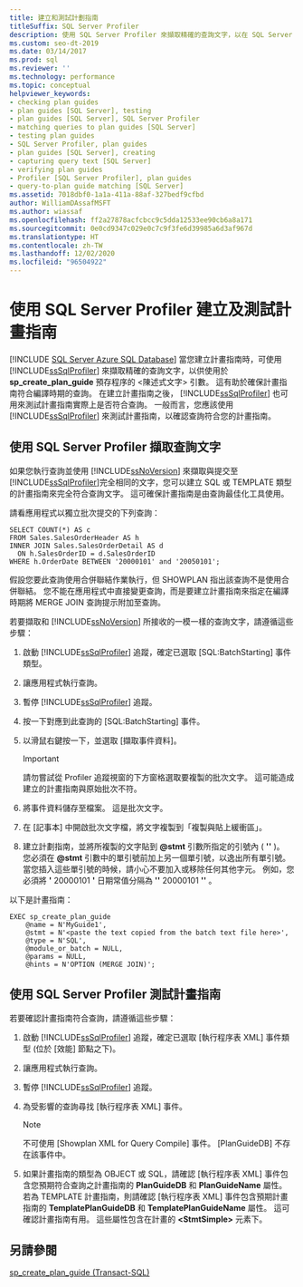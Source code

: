 ```yaml
---
title: 建立和測試計劃指南
titleSuffix: SQL Server Profiler
description: 使用 SQL Server Profiler 來擷取精確的查詢文字，以在 SQL Server 中用於 sp_create_plan_guide 預存程序的 statement_text 引數。
ms.custom: seo-dt-2019
ms.date: 03/14/2017
ms.prod: sql
ms.reviewer: ''
ms.technology: performance
ms.topic: conceptual
helpviewer_keywords:
- checking plan guides
- plan guides [SQL Server], testing
- plan guides [SQL Server], SQL Server Profiler
- matching queries to plan guides [SQL Server]
- testing plan guides
- SQL Server Profiler, plan guides
- plan guides [SQL Server], creating
- capturing query text [SQL Server]
- verifying plan guides
- Profiler [SQL Server Profiler], plan guides
- query-to-plan guide matching [SQL Server]
ms.assetid: 7018dbf0-1a1a-411a-88af-327bedf9cfbd
author: WilliamDAssafMSFT
ms.author: wiassaf
ms.openlocfilehash: ff2a27878acfcbcc9c5dda12533ee90cb6a8a171
ms.sourcegitcommit: 0e0cd9347c029e0c7c9f3fe6d39985a6d3af967d
ms.translationtype: HT
ms.contentlocale: zh-TW
ms.lasthandoff: 12/02/2020
ms.locfileid: "96504922"
---
```

# <a name="use-sql-server-profiler-to-create-and-test-plan-guides"></a>使用 SQL Server Profiler 建立及測試計畫指南
[!INCLUDE [SQL Server Azure SQL Database](../../includes/applies-to-version/sql-asdb.md)]
  當您建立計畫指南時，可使用 [!INCLUDE[ssSqlProfiler](../../includes/sssqlprofiler-md.md)] 來擷取精確的查詢文字，以供使用於 **sp_create_plan_guide** 預存程序的 <陳述式文字> 引數。 這有助於確保計畫指南符合編譯時期的查詢。 在建立計畫指南之後， [!INCLUDE[ssSqlProfiler](../../includes/sssqlprofiler-md.md)] 也可用來測試計畫指南實際上是否符合查詢。 一般而言，您應該使用 [!INCLUDE[ssSqlProfiler](../../includes/sssqlprofiler-md.md)] 來測試計畫指南，以確認查詢符合您的計畫指南。  
  
## <a name="capturing-query-text-by-using-sql-server-profiler"></a>使用 SQL Server Profiler 擷取查詢文字  
 如果您執行查詢並使用 [!INCLUDE[ssNoVersion](../../includes/ssnoversion-md.md)] 來擷取與提交至 [!INCLUDE[ssSqlProfiler](../../includes/sssqlprofiler-md.md)]完全相同的文字，您可以建立 SQL 或 TEMPLATE 類型的計畫指南來完全符合查詢文字。 這可確保計畫指南是由查詢最佳化工具使用。  
  
 請看應用程式以獨立批次提交的下列查詢：  
  
```  
SELECT COUNT(*) AS c  
FROM Sales.SalesOrderHeader AS h  
INNER JOIN Sales.SalesOrderDetail AS d  
  ON h.SalesOrderID = d.SalesOrderID  
WHERE h.OrderDate BETWEEN '20000101' and '20050101';  
```  
  
 假設您要此查詢使用合併聯結作業執行，但 SHOWPLAN 指出該查詢不是使用合併聯結。 您不能在應用程式中直接變更查詢，而是要建立計畫指南來指定在編譯時期將 MERGE JOIN 查詢提示附加至查詢。  
  
 若要擷取和 [!INCLUDE[ssNoVersion](../../includes/ssnoversion-md.md)] 所接收的一模一樣的查詢文字，請遵循這些步驟：  
  
1.  啟動 [!INCLUDE[ssSqlProfiler](../../includes/sssqlprofiler-md.md)] 追蹤，確定已選取 [SQL:BatchStarting] 事件類型。  
  
2.  讓應用程式執行查詢。  
  
3.  暫停 [!INCLUDE[ssSqlProfiler](../../includes/sssqlprofiler-md.md)] 追蹤。  
  
4.  按一下對應到此查詢的 [SQL:BatchStarting] 事件。  
  
5.  以滑鼠右鍵按一下，並選取 [擷取事件資料]。  
  
    > [!IMPORTANT]  
    >  請勿嘗試從 Profiler 追蹤視窗的下方窗格選取要複製的批次文字。 這可能造成建立的計畫指南與原始批次不符。  
  
6.  將事件資料儲存至檔案。 這是批次文字。  
  
7.  在 [記事本] 中開啟批次文字檔，將文字複製到「複製與貼上緩衝區」。  
  
8.  建立計劃指南，並將所複製的文字貼到 **\@stmt** 引數所指定的引號內 ( **''** )。 您必須在 **\@stmt** 引數中的單引號前加上另一個單引號，以逸出所有單引號。 當您插入這些單引號的時候，請小心不要加入或移除任何其他字元。 例如，您必須將 **'** 20000101 **'** 日期常值分隔為 **''** 20000101 **''** 。  
  
 以下是計畫指南：  
  
```  
EXEC sp_create_plan_guide   
    @name = N'MyGuide1',  
    @stmt = N'<paste the text copied from the batch text file here>',  
    @type = N'SQL',  
    @module_or_batch = NULL,  
    @params = NULL,  
    @hints = N'OPTION (MERGE JOIN)';  
```  
  
## <a name="testing-plan-guides-by-using-sql-server-profiler"></a>使用 SQL Server Profiler 測試計畫指南  
 若要確認計畫指南符合查詢，請遵循這些步驟：  
  
1.  啟動 [!INCLUDE[ssSqlProfiler](../../includes/sssqlprofiler-md.md)] 追蹤，確定已選取 [執行程序表 XML] 事件類型 (位於 [效能] 節點之下)。  
  
2.  讓應用程式執行查詢。  
  
3.  暫停 [!INCLUDE[ssSqlProfiler](../../includes/sssqlprofiler-md.md)] 追蹤。  
  
4.  為受影響的查詢尋找 [執行程序表 XML] 事件。  
  
    > [!NOTE]  
    >  不可使用 [Showplan XML for Query Compile] 事件。 [PlanGuideDB] 不存在該事件中。  
  
5.  如果計畫指南的類型為 OBJECT 或 SQL，請確認 [執行程序表 XML] 事件包含您預期符合查詢之計畫指南的 **PlanGuideDB** 和 **PlanGuideName** 屬性。 若為 TEMPLATE 計畫指南，則請確認 [執行程序表 XML] 事件包含預期計畫指南的 **TemplatePlanGuideDB** 和 **TemplatePlanGuideName** 屬性。 這可確認計畫指南有用。 這些屬性包含在計畫的 **\<StmtSimple>** 元素下。  
  
## <a name="see-also"></a>另請參閱  
 [sp_create_plan_guide &#40;Transact-SQL&#41;](../../relational-databases/system-stored-procedures/sp-create-plan-guide-transact-sql.md)  
  
  
